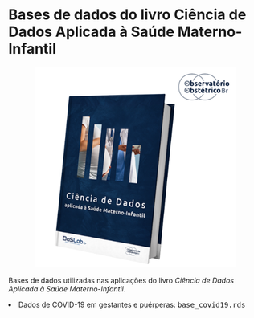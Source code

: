 # Bases de dados do livro Ciência de Dados Aplicada à Saúde Materno-Infantil

<p align="center">

<img src="livro.png" width="400"/>

</p>

Bases de dados utilizadas nas aplicações do livro <em>Ciência de Dados Aplicada à Saúde Materno-Infantil</em>.

<li>Dados de COVID-19 em gestantes e puérperas: <tt>base_covid19.rds</tt></li>
